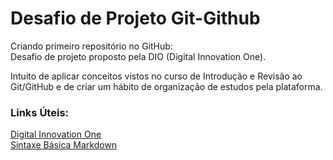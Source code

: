 # Desafio de Projeto Git-Github

Criando primeiro repositório no GitHub:<br>
Desafio de projeto proposto pela DIO (Digital Innovation One). 

Intuito de aplicar conceitos vistos no curso de Introdução e Revisão ao Git/GitHub e de criar um hábito de organização de estudos pela plataforma.

### Links Úteis:
[Digital Innovation One](https://www.dio.me/sign-in)<br>
[Sintaxe Básica Markdown](https://www.markdownguide.org/basic-syntax/)
